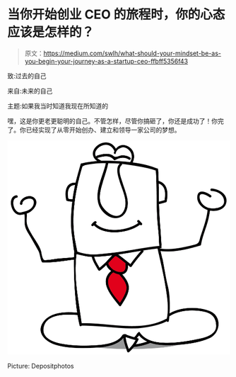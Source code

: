 # 当你开始创业 CEO 的旅程时，你的心态应该是怎样的？

> 原文：<https://medium.com/swlh/what-should-your-mindset-be-as-you-begin-your-journey-as-a-startup-ceo-ffbff5356f43>

致:过去的自己

来自:未来的自己

主题:如果我当时知道我现在所知道的

嘿，这是你更老更聪明的自己。不管怎样，尽管你搞砸了，你还是成功了！你完了。你已经实现了从零开始创办、建立和领导一家公司的梦想。

![](img/46b35d2e232c33833704cd0cd126c7ad.png)

Picture: Depositphotos